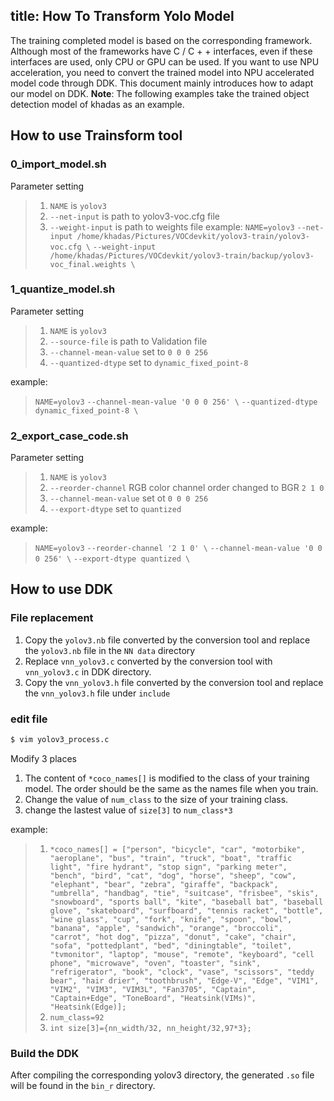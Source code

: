 title: How To Transform Yolo Model
---

The training completed model is based on the corresponding framework. Although most of the frameworks have C / C + + interfaces, even if these interfaces are used, only CPU or GPU can be used. If you want to use NPU acceleration, you need to convert the trained model into NPU accelerated model code through DDK. This document mainly introduces how to adapt our model on DDK.
**Note**: The following examples take the trained object detection model of khadas as an example.

## How to use Trainsform tool

### 0_import_model.sh

Parameter setting
> 1. `NAME` is `yolov3`
> 2. `--net-input` is path to yolov3-voc.cfg file
> 3. `--weight-input` is path to weights file
example:
> `NAME=yolov3`
> `--net-input /home/khadas/Pictures/VOCdevkit/yolov3-train/yolov3-voc.cfg \`
> `--weight-input /home/khadas/Pictures/VOCdevkit/yolov3-train/backup/yolov3-voc_final.weights \`

### 1_quantize_model.sh

Parameter setting
> 1. `NAME` is `yolov3`
> 2. `--source-file` is path to Validation file
> 3. `--channel-mean-value` set to `0 0 0 256`
> 4. `--quantized-dtype` set to `dynamic_fixed_point-8`

example:
> `NAME=yolov3`
> `--channel-mean-value '0 0 0 256' \`
> `--quantized-dtype dynamic_fixed_point-8 \`

### 2_export_case_code.sh

Parameter setting
> 1. `NAME` is `yolov3`
> 2. `--reorder-channel` RGB color channel order changed to BGR `2 1 0`
> 3. `--channel-mean-value` set ot `0 0 0 256`
> 4. `--export-dtype` set to `quantized`

example:
> `NAME=yolov3`
> `--reorder-channel '2 1 0' \`
> `--channel-mean-value '0 0 0 256' \`
> `--export-dtype quantized \`

## How to use DDK

### File replacement

1. Copy the `yolov3.nb` file converted by the conversion tool and replace the `yolov3.nb` file in the `NN data` directory
2. Replace `vnn_yolov3.c` converted by the conversion tool with `vnn_yolov3.c` in DDK directory.
3. Copy the `vnn_yolov3.h` file converted by the conversion tool and replace the `vnn_yolov3.h` file under `include`


### edit file
```bash
$ vim yolov3_process.c
```
Modify 3 places
1. The content of `*coco_names[]` is modified to the class of your training model. The order should be the same as the names file when you train.
2. Change the value of `num_class` to the size of your training class.
3. change the lastest value of `size[3]` to `num_class*3`

example:
> 1. `*coco_names[] = ["person", "bicycle", "car", "motorbike", "aeroplane", "bus", "train", "truck", "boat", "traffic light", "fire hydrant", "stop sign", "parking meter", "bench", "bird", "cat", "dog", "horse", "sheep", "cow", "elephant", "bear", "zebra", "giraffe", "backpack", "umbrella", "handbag", "tie", "suitcase", "frisbee", "skis", "snowboard", "sports ball", "kite", "baseball bat", "baseball glove", "skateboard", "surfboard", "tennis racket", "bottle", "wine glass", "cup", "fork", "knife", "spoon", "bowl", "banana", "apple", "sandwich", "orange", "broccoli", "carrot", "hot dog", "pizza", "donut", "cake", "chair", "sofa", "pottedplant", "bed", "diningtable", "toilet", "tvmonitor", "laptop", "mouse", "remote", "keyboard", "cell phone", "microwave", "oven", "toaster", "sink", "refrigerator", "book", "clock", "vase", "scissors", "teddy bear", "hair drier", "toothbrush", "Edge-V", "Edge", "VIM1", "VIM2", "VIM3", "VIM3L", "Fan3705", "Captain", "Captain+Edge", "ToneBoard", "Heatsink(VIMs)", "Heatsink(Edge)];`
> 2. `num_class=92`
> 3. `int size[3]={nn_width/32, nn_height/32,97*3};`


### Build the DDK

After compiling the corresponding yolov3 directory, the generated `.so` file will be found in the `bin_r` directory.
